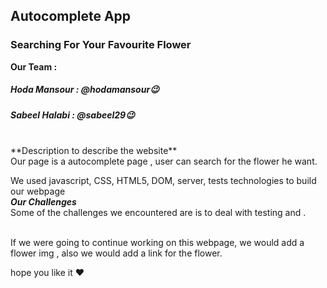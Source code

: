 ## Autocomplete App <br>
### Searching For Your Favourite Flower

**Our Team :**
##### Hoda Mansour : @hodamansour:wink:
##### Sabeel Halabi : @sabeel29:wink:

<br>
**Description to describe the website**<br>
Our page is a autocomplete page , user can search for the flower he want.


We used  javascript, CSS, HTML5, DOM, server, tests technologies to build our webpage
<br>
***Our Challenges***
<br>
Some of the challenges we encountered are is to deal with testing and .

<br>
If we were going to continue working on this webpage, we would add a flower img , also we would add a link for the flower.


hope you like it :heart:
